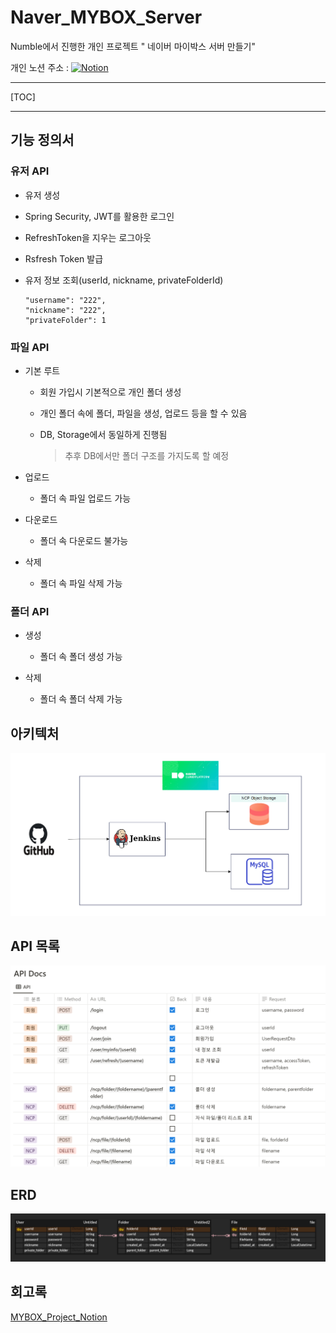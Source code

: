 # Naver_MYBOX_Server

Numble에서 진행한 개인 프로젝트 " 네이버 마이박스 서버 만들기"

개인 노션 주소 : [![Notion](https://img.shields.io/badge/NotionUrl-000000?style=flat-square&link=https://wo-ol.tistory.com/)](https://prickly-melon-45e.notion.site/MYBOX-d38a70c26e6e49f8a23a0daea86760c7?pvs=4)



----

[TOC]

---



## 기능 정의서

### 유저 API

- 유저 생성

- Spring Security, JWT를 활용한 로그인
- RefreshToken을 지우는 로그아웃
- Rsfresh Token 발급

- 유저 정보 조회(userId, nickname, privateFolderId)

  ```
  "username": "222",
  "nickname": "222",
  "privateFolder": 1
  ```

### 파일 API

- 기본 루트

  - 회원 가입시 기본적으로 개인 폴더 생성

  - 개인 폴더 속에 폴더, 파일을 생성, 업로드 등을 할 수 있음

  - DB, Storage에서 동일하게 진행됨

    > 추후 DB에서만 폴더 구조를 가지도록 할 예정

- 업로드
  - 폴더 속 파일 업로드 가능

- 다운로드
  - 폴더 속 다운로드 불가능

- 삭제
  - 폴더 속 파일 삭제 가능

### 폴더 API

- 생성
  - 폴더 속 폴더 생성 가능

- 삭제
  - 폴더 속 폴더 삭제 가능



## 아키텍처

![image-20230821231423853](README.assets/image-20230821231423853.png)



## API 목록

![image-20230821201037988](README.assets/image-20230821201037988.png)

## ERD

![image-20230821201247914](README.assets/image-20230821201247914.png)



## 회고록

[MYBOX_Project_Notion](https://prickly-melon-45e.notion.site/1b00cb30d0044e23b0c964913944850c?pvs=4)







